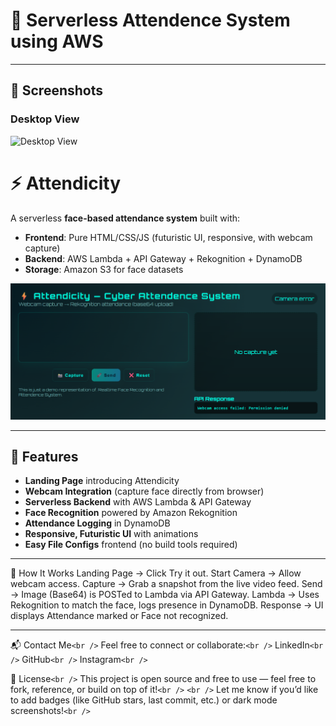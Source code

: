 # 🚀 Serverless Attendence System using AWS 

------

## 📸 Screenshots

### Desktop View

![Desktop View](images/preview.png)

# ⚡ Attendicity

A serverless **face-based attendance system** built with:

- **Frontend**: Pure HTML/CSS/JS (futuristic UI, responsive, with webcam capture)
- **Backend**: AWS Lambda + API Gateway + Rekognition + DynamoDB
- **Storage**: Amazon S3 for face datasets

<img src="screenshot.png" alt="Attendicity UI" width="700"/>

---

## 🚀 Features
- **Landing Page** introducing Attendicity
- **Webcam Integration** (capture face directly from browser)
- **Serverless Backend** with AWS Lambda & API Gateway
- **Face Recognition** powered by Amazon Rekognition
- **Attendance Logging** in DynamoDB
- **Responsive, Futuristic UI** with animations
- **Easy File Configs** frontend (no build tools required)

---

🎥 How It Works
Landing Page → Click Try it out.
Start Camera → Allow webcam access.
Capture → Grab a snapshot from the live video feed.
Send → Image (Base64) is POSTed to Lambda via API Gateway.
Lambda → Uses Rekognition to match the face, logs presence in DynamoDB.
Response → UI displays Attendance marked or Face not recognized.

---

📬 Contact Me`<br />`
Feel free to connect or collaborate:`<br />`
LinkedIn`<br />`
GitHub`<br />`
Instagram`<br />`

📝 License`<br />`
This project is open source and free to use — feel free to fork, reference, or build on top of it!`<br />`
`<br />`
Let me know if you’d like to add badges (like GitHub stars, last commit, etc.) or dark mode screenshots!`<br />`
